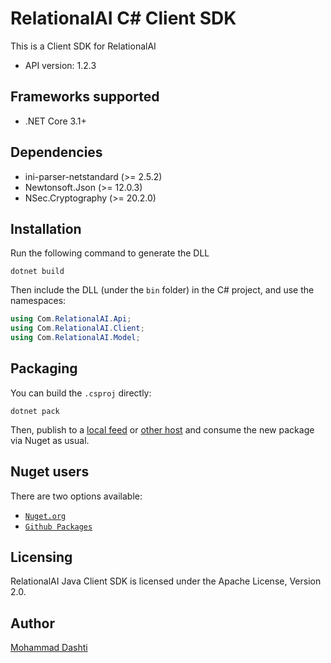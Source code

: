 # RelationalAI C# Client SDK

This is a Client SDK for RelationalAI

- API version: 1.2.3

## Frameworks supported


- .NET Core 3.1+

## Dependencies

- ini-parser-netstandard (>= 2.5.2)
- Newtonsoft.Json (>= 12.0.3)
- NSec.Cryptography (>= 20.2.0)

## Installation

Run the following command to generate the DLL

```shell
dotnet build
```

Then include the DLL (under the `bin` folder) in the C# project, and use the namespaces:

```csharp
using Com.RelationalAI.Api;
using Com.RelationalAI.Client;
using Com.RelationalAI.Model;

```

## Packaging

You can build the `.csproj` directly:

```
dotnet pack
```

Then, publish to a [local feed](https://docs.microsoft.com/en-us/nuget/hosting-packages/local-feeds) or [other host](https://docs.microsoft.com/en-us/nuget/hosting-packages/overview) and consume the new package via Nuget as usual.


## Nuget users

There are two options available:

- [`Nuget.org`](https://www.nuget.org/packages/RelationalAI/)
- [`Github Packages`](https://github.com/RelationalAI-oss/RelationalAICSharpClient/packages/420662)

## Licensing

RelationalAI Java Client SDK is licensed under the Apache License, Version 2.0.

## Author

[Mohammad Dashti](mailto:mohammad.dashti[at]relational[dot]ai)
